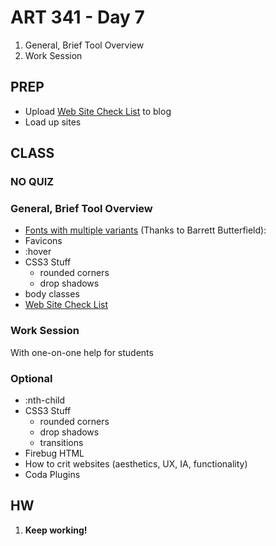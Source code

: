 ART 341 - Day 7
=======================

1. General, Brief Tool Overview
2. Work Session


PREP
---------------------------------------
- Upload [Web Site Check List](http://teaching.thomhines.com/resources/Site%20Launch%20Checklist.pdf) to blog
- Load up sites


CLASS
---------------------------------------

### NO QUIZ

### General, Brief Tool Overview

- [Fonts with multiple variants](http://somadesign.ca/demos/better-google-fonts/) (Thanks to Barrett Butterfield): 
- Favicons
- :hover
- CSS3 Stuff
	- rounded corners
	- drop shadows
- body classes
- [Web Site Check List](http://teaching.thomhines.com/resources/Site%20Launch%20Checklist.pdf)


### Work Session
With one-on-one help for students




### Optional
- :nth-child
- CSS3 Stuff
	- rounded corners
	- drop shadows
	- transitions
- Firebug HTML
- How to crit websites (aesthetics, UX, IA, functionality)
- Coda Plugins


HW
---------------------------------------

1. **Keep working!**
